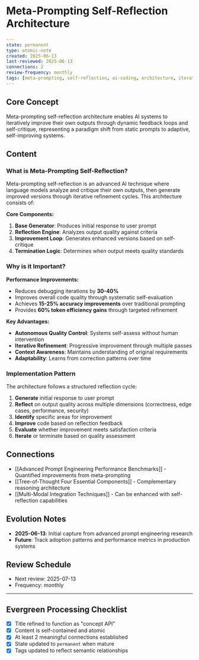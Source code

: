 # Meta-Prompting Self-Reflection Architecture

```yaml
---
state: permanent
type: atomic-note
created: 2025-06-13
last-reviewed: 2025-06-13
connections: 2
review-frequency: monthly
tags: [meta-prompting, self-reflection, ai-coding, architecture, iterative-improvement]
---
```

## Core Concept

Meta-prompting self-reflection architecture enables AI systems to iteratively improve their own outputs through dynamic feedback loops and self-critique, representing a paradigm shift from static prompts to adaptive, self-improving systems.

## Content

### What is Meta-Prompting Self-Reflection?

Meta-prompting self-reflection is an advanced AI technique where language models analyze and critique their own outputs, then generate improved versions through iterative refinement cycles. This architecture consists of:

**Core Components:**
1. **Base Generator**: Produces initial response to user prompt
2. **Reflection Engine**: Analyzes output quality against criteria
3. **Improvement Loop**: Generates enhanced versions based on self-critique
4. **Termination Logic**: Determines when output meets quality standards

### Why is it Important?

**Performance Improvements:**
- Reduces debugging iterations by **30-40%**
- Improves overall code quality through systematic self-evaluation
- Achieves **15-25% accuracy improvements** over traditional prompting
- Provides **60% token efficiency gains** through targeted refinement

**Key Advantages:**
- **Autonomous Quality Control**: Systems self-assess without human intervention
- **Iterative Refinement**: Progressive improvement through multiple passes
- **Context Awareness**: Maintains understanding of original requirements
- **Adaptability**: Learns from correction patterns over time

### Implementation Pattern

The architecture follows a structured reflection cycle:

1. **Generate** initial response to user prompt
2. **Reflect** on output quality across multiple dimensions (correctness, edge cases, performance, security)
3. **Identify** specific areas for improvement
4. **Improve** code based on reflection feedback
5. **Evaluate** whether improvement meets satisfaction criteria
6. **Iterate** or terminate based on quality assessment

## Connections

- [[Advanced Prompt Engineering Performance Benchmarks]] - Quantified improvements from meta-prompting
- [[Tree-of-Thought Four Essential Components]] - Complementary reasoning architecture
- [[Multi-Modal Integration Techniques]] - Can be enhanced with self-reflection capabilities

## Evolution Notes

- **2025-06-13**: Initial capture from advanced prompt engineering research
- **Future**: Track adoption patterns and performance metrics in production systems

## Review Schedule

- Next review: 2025-07-13
- Frequency: monthly

---

## Evergreen Processing Checklist

- [x] Title refined to function as "concept API"
- [x] Content is self-contained and atomic
- [x] At least 2 meaningful connections established
- [x] State updated to `permanent` when mature
- [x] Tags updated to reflect semantic relationships